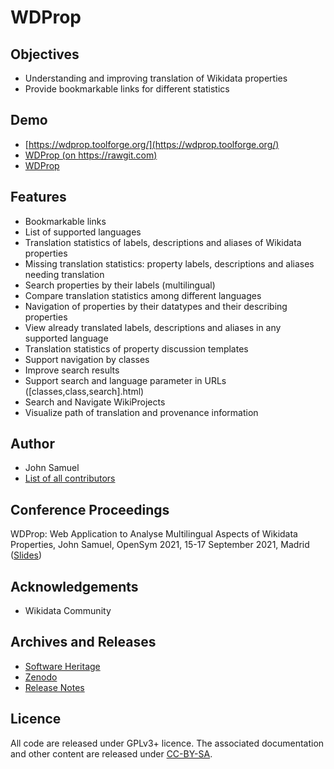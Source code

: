 # WDProp 

## Objectives
* Understanding and improving translation of Wikidata properties
* Provide bookmarkable links for different statistics

## Demo
* [https://wdprop.toolforge.org/](https://wdprop.toolforge.org/)
* [WDProp (on https://rawgit.com)](https://rawgit.com/johnsamuelwrites/wdprop/master/index.html)
* [WDProp](http://johnsamuel.info/wdprop/index.html)

## Features
* Bookmarkable links
* List of supported languages
* Translation statistics of labels, descriptions and aliases of Wikidata properties
* Missing translation statistics: property labels, descriptions and aliases needing translation
* Search properties by their labels (multilingual)
* Compare translation statistics among different languages
* Navigation of properties by their datatypes and their describing properties
* View already translated labels, descriptions and aliases in any supported language
* Translation statistics of property discussion templates
* Support navigation by classes
* Improve search results
* Support search and language parameter in URLs ([classes,class,search].html)
* Search and Navigate WikiProjects
* Visualize path of translation and provenance information

## Author
* John Samuel
* [List of all contributors](https://github.com/johnsamuelwrites/wdprop/graphs/contributors)

## Conference Proceedings
WDProp: Web Application to Analyse Multilingual Aspects of Wikidata Properties, John Samuel, OpenSym 2021, 15-17 September 2021, Madrid ([Slides](https://figshare.com/articles/presentation/WDProp_Web_Application_to_Analyse_Multilingual_Aspects_of_Wikidata_Properties/16641502))

## Acknowledgements
* Wikidata Community

## Archives and Releases
* [Software Heritage](https://archive.softwareheritage.org/browse/origin/https://github.com/johnsamuelwrites/wdprop/directory/)
* [Zenodo](https://doi.org/10.5281/zenodo.1174371)
* [Release Notes](RELEASE.md)

## Licence
All code are released under GPLv3+ licence. The associated documentation and other content are released under [CC-BY-SA](http://creativecommons.org/licenses/by-sa/4.0/).
